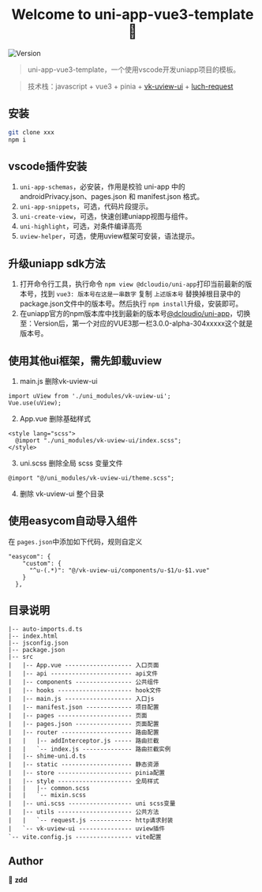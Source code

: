 <h1 align="center">Welcome to uni-app-vue3-template 👋</h1>
<p>
  <img alt="Version" src="https://img.shields.io/badge/version-0.1.0-blue.svg?cacheSeconds=2592000" />
</p>

> uni-app-vue3-template，一个使用vscode开发uniapp项目的模板。

> 技术栈：javascript + vue3 + pinia + [vk-uview-ui](https://vkuviewdoc.fsq.pub/components/install.html) + [luch-request](https://www.quanzhan.co/luch-request/guide/3.x/#%E4%BB%8B%E7%BB%8D)

## 安装

```sh
git clone xxx
npm i
```

## vscode插件安装

1. `uni-app-schemas`，必安装，作用是校验 uni-app 中的 androidPrivacy.json、pages.json 和 manifest.json 格式。
2. `uni-app-snippets`，可选，代码片段提示。
3. `uni-create-view`，可选，快速创建uniapp视图与组件。
4. `uni-highlight`，可选，对条件编译高亮
5. `uview-helper`，可选，使用uview框架可安装，语法提示。

## 升级uniapp sdk方法

1. 打开命令行工具，执行命令 `npm view @dcloudio/uni-app`打印当前最新的版本号，找到 `vue3: 版本号在这是一串数字` 复制 `上述版本号` 替换掉根目录中的package.json文件中的版本号。然后执行 `npm install`升级，安装即可。
2. 在uniapp官方的npm版本库中找到最新的版本号[@dcloudio/uni-app](https://www.npmjs.com/package/@dcloudio/uni-app)，切换至：Version后，第一个对应的VUE3那一栏3.0.0-alpha-304xxxxx这个就是版本号。

## 使用其他ui框架，需先卸载uview

1. main.js 删除vk-uview-ui

```
import uView from './uni_modules/vk-uview-ui';
Vue.use(uView);
```

2. App.vue 删除基础样式

```
<style lang="scss">
  @import "./uni_modules/vk-uview-ui/index.scss";
</style>
```

3. uni.scss 删除全局 scss 变量文件

```
@import "@/uni_modules/vk-uview-ui/theme.scss";
```

4. 删除 vk-uview-ui 整个目录

## 使用easycom自动导入组件

在 `pages.json`中添加如下代码，规则自定义

```
"easycom": {
    "custom": {
      "^u-(.*)": "@/vk-uview-ui/components/u-$1/u-$1.vue"
    }
  },
```

## 目录说明

```
|-- auto-imports.d.ts
|-- index.html
|-- jsconfig.json
|-- package.json
|-- src
|   |-- App.vue ------------------- 入口页面
|   |-- api ----------------------- api文件
|   |-- components ---------------- 公共组件
|   |-- hooks --------------------- hook文件
|   |-- main.js ------------------- 入口js
|   |-- manifest.json ------------- 项目配置
|   |-- pages --------------------- 页面
|   |-- pages.json ---------------- 页面配置
|   |-- router -------------------- 路由配置
|   |   |-- addInterceptor.js ----- 路由拦截
|   |   `-- index.js -------------- 路由拦截实例
|   |-- shime-uni.d.ts
|   |-- static -------------------- 静态资源
|   |-- store --------------------- pinia配置
|   |-- style --------------------- 全局样式
|   |   |-- common.scss
|   |   `-- mixin.scss
|   |-- uni.scss ------------------ uni scss变量
|   |-- utils --------------------- 公共方法
|   |   `-- request.js ------------ http请求封装
|   `-- vk-uview-ui --------------- uview插件
`-- vite.config.js ---------------- vite配置

```

## Author

👤 **zdd**
